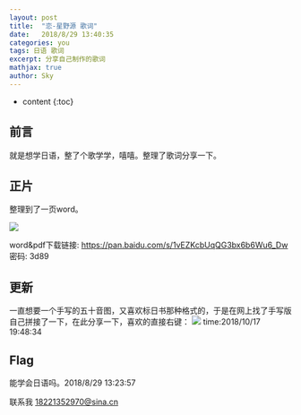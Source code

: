 ```yaml
---
layout: post
title:  "恋-星野源 歌词"
date:   2018/8/29 13:40:35    
categories: you
tags: 日语 歌词 
excerpt: 分享自己制作的歌词
mathjax: true
author: Sky
---
```


* content
{:toc}

## 前言 ##
就是想学日语，整了个歌学学，嘻嘻。整理了歌词分享一下。
## 正片 ##
整理到了一页word。

![](https://i.imgur.com/Dsy0Z1k.png)

word&pdf下载链接: https://pan.baidu.com/s/1vEZKcbUqQG3bx6b6Wu6_Dw 密码: 3d89

## 更新 ##
一直想要一个手写的五十音图，又喜欢标日书那种格式的，于是在网上找了手写版自己拼接了一下，在此分享一下，喜欢的直接右键：
![](https://i.imgur.com/T2SAunm.png)
time:2018/10/17 19:48:34 
## Flag ##

能学会日语吗。2018/8/29 13:23:57

联系我 18221352970@sina.cn 










  


